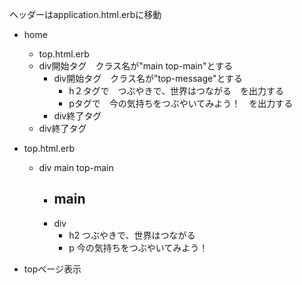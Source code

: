 ヘッダーはapplication.html.erbに移動
- home
  - top.html.erb
  - div開始タグ　クラス名が"main top-main"とする
    - div開始タグ　クラス名が"top-message"とする
      - h２タグで　つぶやきで、世界はつながる　を出力する
      - pタグで　今の気持ちをつぶやいてみよう！　を出力する
    - div終了タグ
  - div終了タグ

- top.html.erb
  - div main top-main
    - main
      - 
    - div
      - h2 つぶやきで、世界はつながる 
      - p 今の気持ちをつぶやいてみよう！
- topページ表示